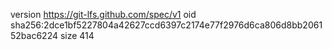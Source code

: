 version https://git-lfs.github.com/spec/v1
oid sha256:2dce1bf5227804a42627ccd6397c2174e77f2976d6ca806d8bb206152bac6224
size 414
